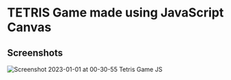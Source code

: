 # TETRIS Game made using JavaScript Canvas

## Screenshots
![Screenshot 2023-01-01 at 00-30-55 Tetris Game JS](https://user-images.githubusercontent.com/67017303/210153390-3ce53483-644d-4600-a3e8-00832ea84de3.png)
